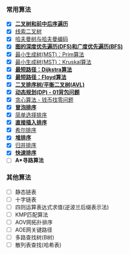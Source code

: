 ### 常用算法
* [x] [**二叉树和前中后序遍历**](https://github.com/ookcode/Algorithms/blob/master/CommonAlgorithms/BinaryTree/main.cpp)
* [x] [线索二叉树](https://github.com/ookcode/Algorithms/blob/master/CommonAlgorithms/BinaryTree/main.cpp)
* [x] [哈夫曼树与哈夫曼编码](https://github.com/ookcode/Algorithms/blob/master/CommonAlgorithms/HuffmanTree/main.cpp)
* [x] [**图的深度优先遍历(DFS)和广度优先遍历(BFS)**](https://github.com/ookcode/Algorithms/blob/master/CommonAlgorithms/Graph/main.cpp)
* [x] [最小生成树(MST)：Prim算法](https://github.com/ookcode/Algorithms/blob/master/CommonAlgorithms/MST/main.cpp)
* [x] [最小生成树(MST)：Kruskal算法](https://github.com/ookcode/Algorithms/blob/master/CommonAlgorithms/MST/main.cpp)
* [x] [**最短路径：Dijkstra算法**](https://github.com/ookcode/Algorithms/blob/master/CommonAlgorithms/ShortPath/main.cpp)
* [x] [**最短路径：Floyd算法**](https://github.com/ookcode/Algorithms/blob/master/CommonAlgorithms/ShortPath/main.cpp)
* [x] [**二叉排序树/平衡二叉树(AVL)**](https://github.com/ookcode/Algorithms/blob/master/CommonAlgorithms/AVL/main.cpp)
* [x] [**动态规划(DP) - 01背包问题**](https://github.com/ookcode/Algorithms/blob/master/CommonAlgorithms/DP/main.cpp)
* [x] [贪心算法 - 钱币找零问题](https://github.com/ookcode/Algorithms/blob/master/CommonAlgorithms/Greedy/main.cpp)
* [x] [**冒泡排序**](https://github.com/ookcode/Algorithms/blob/master/CommonAlgorithms/Sort/main.cpp)
* [x] [简单选择排序](https://github.com/ookcode/Algorithms/blob/master/CommonAlgorithms/Sort/main.cpp)
* [x] [**直接插入排序**](https://github.com/ookcode/Algorithms/blob/master/CommonAlgorithms/Sort/main.cpp)
* [x] [希尔排序](https://github.com/ookcode/Algorithms/blob/master/CommonAlgorithms/Sort/main.cpp)
* [x] [**堆排序**](https://github.com/ookcode/Algorithms/blob/master/CommonAlgorithms/Sort/main.cpp)
* [x] [归并排序](https://github.com/ookcode/Algorithms/blob/master/CommonAlgorithms/Sort/main.cpp)
* [x] [**快速排序**](https://github.com/ookcode/Algorithms/blob/master/CommonAlgorithms/Sort/main.cpp)
* [ ] **A*寻路算法**

### 其他算法
* [ ] 静态链表
* [ ] 十字链表
* [ ] 四则运算表达式求值(逆波兰后缀表示法)
* [ ] KMP匹配算法
* [ ] AOV网拓扑排序
* [ ] AOE网关键路径
* [ ] 多路查找树(B树)
* [ ] 散列表查找(哈希表)
